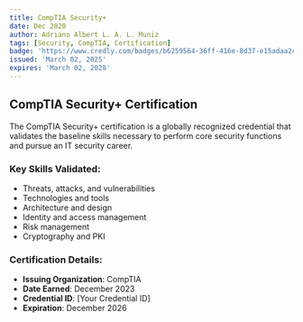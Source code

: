 ```yaml
---
title: CompTIA Security+
date: Dec 2020
author: Adriano Albert L. A. L. Muniz
tags: [Security, CompTIA, Certification]
badge: 'https://www.credly.com/badges/b6259564-36ff-416e-8d37-e15adaa2ca5c/public_url'
issued: 'March 02, 2025'
expires: 'March 02, 2028'
---
```


## CompTIA Security+ Certification

The CompTIA Security+ certification is a globally recognized credential that validates the baseline skills necessary to perform core security functions and pursue an IT security career.

### Key Skills Validated:
- Threats, attacks, and vulnerabilities
- Technologies and tools
- Architecture and design
- Identity and access management
- Risk management
- Cryptography and PKI

### Certification Details:
- **Issuing Organization**: CompTIA
- **Date Earned**: December 2023
- **Credential ID**: [Your Credential ID]
- **Expiration**: December 2026 